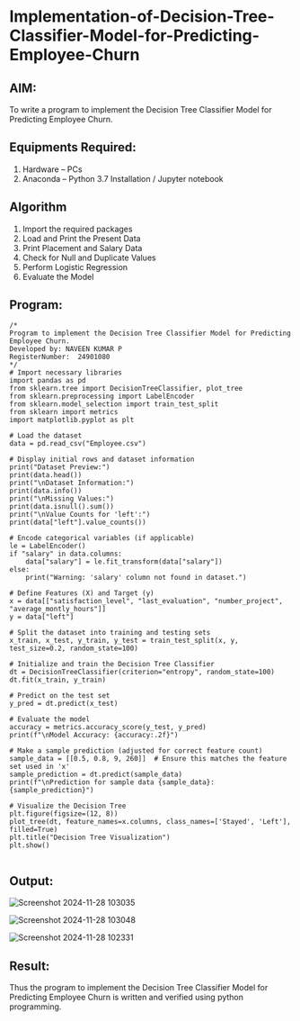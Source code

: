 # Implementation-of-Decision-Tree-Classifier-Model-for-Predicting-Employee-Churn

## AIM:
To write a program to implement the Decision Tree Classifier Model for Predicting Employee Churn.

## Equipments Required:
1. Hardware – PCs
2. Anaconda – Python 3.7 Installation / Jupyter notebook

## Algorithm
1. Import the required packages
2. Load and Print the Present Data
3. Print Placement and Salary Data
4. Check for Null and Duplicate Values
5. Perform Logistic Regression
6. Evaluate the Model

## Program:
```
/*
Program to implement the Decision Tree Classifier Model for Predicting Employee Churn.
Developed by: NAVEEN KUMAR P
RegisterNumber:  24901080
*/
# Import necessary libraries
import pandas as pd
from sklearn.tree import DecisionTreeClassifier, plot_tree
from sklearn.preprocessing import LabelEncoder
from sklearn.model_selection import train_test_split
from sklearn import metrics
import matplotlib.pyplot as plt

# Load the dataset
data = pd.read_csv("Employee.csv")

# Display initial rows and dataset information
print("Dataset Preview:")
print(data.head())
print("\nDataset Information:")
print(data.info())
print("\nMissing Values:")
print(data.isnull().sum())
print("\nValue Counts for 'left':")
print(data["left"].value_counts())

# Encode categorical variables (if applicable)
le = LabelEncoder()
if "salary" in data.columns:
    data["salary"] = le.fit_transform(data["salary"])
else:
    print("Warning: 'salary' column not found in dataset.")

# Define Features (X) and Target (y)
x = data[["satisfaction_level", "last_evaluation", "number_project", "average_montly_hours"]]
y = data["left"]

# Split the dataset into training and testing sets
x_train, x_test, y_train, y_test = train_test_split(x, y, test_size=0.2, random_state=100)

# Initialize and train the Decision Tree Classifier
dt = DecisionTreeClassifier(criterion="entropy", random_state=100)
dt.fit(x_train, y_train)

# Predict on the test set
y_pred = dt.predict(x_test)

# Evaluate the model
accuracy = metrics.accuracy_score(y_test, y_pred)
print(f"\nModel Accuracy: {accuracy:.2f}")

# Make a sample prediction (adjusted for correct feature count)
sample_data = [[0.5, 0.8, 9, 260]]  # Ensure this matches the feature set used in 'x'
sample_prediction = dt.predict(sample_data)
print(f"\nPrediction for sample data {sample_data}: {sample_prediction}")

# Visualize the Decision Tree
plt.figure(figsize=(12, 8))
plot_tree(dt, feature_names=x.columns, class_names=['Stayed', 'Left'], filled=True)
plt.title("Decision Tree Visualization")
plt.show()


```

## Output:

![Screenshot 2024-11-28 103035](https://github.com/user-attachments/assets/bb7d8a6d-4bcc-4406-9154-b495c85cea3e)

![Screenshot 2024-11-28 103048](https://github.com/user-attachments/assets/0de0d781-5302-4e79-a79b-fa6c7c7a2e62)

![Screenshot 2024-11-28 102331](https://github.com/user-attachments/assets/b4bcedab-4d8d-4304-95fc-b304aecca52f)



## Result:
Thus the program to implement the  Decision Tree Classifier Model for Predicting Employee Churn is written and verified using python programming.

